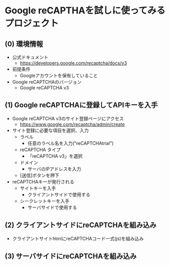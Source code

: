 # Google reCAPTHAを試しに使ってみるプロジェクト

## (0) 環境情報
* 公式ドキュメント
  * https://developers.google.com/recaptcha/docs/v3
* 前提条件
  * Googleアカウントを保有していること
* Google reCAPTCHAのバージョン
  * Google reCAPTCHA v3


## (1) Google reCAPTCHAに登録してAPIキーを入手

* Google reCAPTCHA v3のサイト登録ページにアクセス
  * https://www.google.com/recaptcha/admin/create
* サイト登録に必要な項目を選択、入力
  * ラベル
    * 任意のラベル名を入力("reCAPTCHAtrial")
  * reCAPTCHA タイプ
    * 「reCAPTCHA v3」を選択
  * ドメイン
    * サーバのIPアドレスを入力
  * [送信]ボタンを押下
* reCAPTCHAキーが発行される
  * サイトキーを入手
    * クライアントサイドで使用する
  * シークレットキーを入手
    * サーバサイドで使用する

## (2) クライアントサイドにreCAPTCHAを組み込み
* クライアントサイトhtmlにreCAPTCHAコード一式(js)を組み込み

## (3) サーバサイドにreCAPTCHAを組み込み

